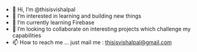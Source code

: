 - 👋 Hi, I’m @thisisvishalpal
- 👀 I’m interested in learning and building new things
- 🌱 I’m currently learning Firebase
- 💞️ I’m looking to collaborate on interesting projects which challenge my capabilities
- 📫 How to reach me ... 
  just mail me : thisisvishalpal@gmail.com  

<!---
thisisvishalpal/thisisvishalpal is a ✨ special ✨ repository because its `README.md` (this file) appears on your GitHub profile.
You can click the Preview link to take a look at your changes.
--->
